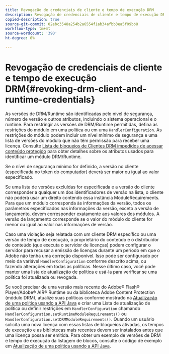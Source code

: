 ```yaml
---
title: Revogação de credenciais de cliente e tempo de execução DRM
description: Revogação de credenciais de cliente e tempo de execução DRM
copied-description: true
source-git-commit: 02ebc3548a254b2a6554f1ab34afbb3ea5f09bb8
workflow-type: tm+mt
source-wordcount: '390'
ht-degree: 0%

---
```


# Revogação de credenciais de cliente e tempo de execução DRM{#revoking-drm-client-and-runtime-credentials}

As versões de DRM/Runtime são identificadas pelo nível de segurança, número de versão e outros atributos, incluindo o sistema operacional e o runtime. Para restringir as versões de DRM/Runtime permitidas, defina as restrições do módulo em uma política ou em uma `HandlerConfiguration`. As restrições do módulo podem incluir um nível mínimo de segurança e uma lista de versões do módulo que não têm permissão para receber uma licença. Consulte [Lista de bloqueios de Clientes DRM impedidos de acessar conteúdo protegido](../../aaxs-protecting-content/content-introduction/content-usage-rules/content-runtime-application-restrictions/content-blocklist-drm-clients.md) para obter detalhes sobre os atributos usados para identificar um módulo DRM/Runtime.

Se o nível de segurança mínimo for definido, a versão no cliente (especificada no token do computador) deverá ser maior ou igual ao valor especificado.

Se uma lista de versões excluídas for especificada e a versão do cliente corresponder a qualquer um dos identificadores de versão na lista, o cliente não poderá usar um direito contendo essa instância ModuleRequirements. Para que um módulo corresponda às informações da versão, todos os parâmetros especificados nas informações da versão, exceto a versão de lançamento, devem corresponder exatamente aos valores dos módulos. A versão de lançamento corresponde se o valor do módulo do cliente for menor ou igual ao valor nas informações de versão.

Caso uma violação seja relatada com um cliente DRM específico ou uma versão de tempo de execução, o proprietário do conteúdo e o distribuidor de conteúdo (que executa o servidor de licenças) podem configurar o servidor para recusar a emissão de licenças durante um período em que o Adobe não tenha uma correção disponível. Isso pode ser configurado por meio da variável `HandlerConfiguration` conforme descrito acima, ou fazendo alterações em todas as políticas. Nesse último caso, você pode manter uma lista de atualização de política e usá-la para verificar se uma política foi atualizada ou revogada.

Se você precisar de uma versão mais recente do Adobe® Flash® Player/Adobe® AIR® Runtime ou da biblioteca Adobe Content Protection (módulo DRM), atualize suas políticas conforme mostrado na [Atualização de uma política usando a API Java](../../aaxs-protecting-content/content-working-with-policies/content-updating-policy-using-java-api.md) e criar uma Lista de atualização de política ou definir restrições em `HandlerConfiguration` chamando `HandlerConfiguration.setRuntimeModuleRequirements()` ou `HandlerConfiguration.setDRMModuleRequirements()`. Quando um usuário solicita uma nova licença com essas listas de bloqueios ativadas, os tempos de execução e as bibliotecas mais recentes devem ser instalados antes que uma licença possa ser emitida. Para obter um exemplo de versões de DRM e tempo de execução da listagem de blocos, consulte o código de exemplo em [Atualização de uma política usando a API Java](../../aaxs-protecting-content/content-working-with-policies/content-updating-policy-using-java-api.md).
